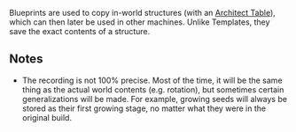 Blueprints are used to copy in-world structures (with an [Architect Table](/Builders/Architect_Table.md)), which can then later be used in other machines. Unlike Templates, they save the exact contents of a structure.

## Notes

* The recording is not 100% precise. Most of the time, it will be the same thing as the actual world contents (e.g. rotation), but sometimes certain generalizations will be made. For example, growing 
seeds will always be stored as their first growing stage, no matter what they were in the original build.
